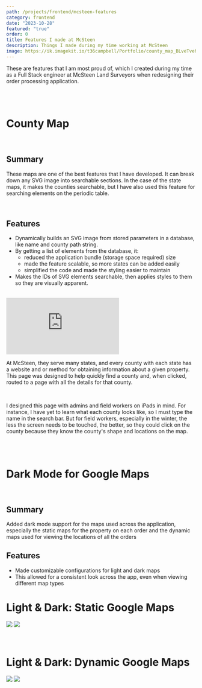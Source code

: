 ```yaml
---
path: /projects/frontend/mcsteen-features
category: frontend
date: "2023-10-28"
featured: "true"
order: 0
title: Features I made at McSteen
description: Things I made during my time working at McSteen
image: https://ik.imagekit.io/t36campbell/Portfolio/county_map_BLveTvehk.png?updatedAt=1698504897424
---
```


These are features that I am most proud of, which I created during my time as a Full Stack engineer at McSteen Land Surveyors when redesigning their order processing application.

<br>
<br>

<h1 class="text-3xl">County Map</h1>
<br>

## Summary

These maps are one of the best features that I have developed. It can break down any SVG image into searchable sections. In the case of the state maps, it makes the counties searchable, but I have also used this feature for searching elements on the periodic table. 

<br>

## Features

- Dynamically builds an SVG image from stored parameters in a database, like name and county path string.
- By getting a list of elements from the database, it: 
    - reduced the application bundle (storage space required) size
    - made the feature scalable, so more states can be added easily
    - simplified the code and made the styling easier to maintain
- Makes the IDs of SVG elements searchable, then applies styles to them so they are visually apparent.

<br>
<iframe class="w-full h-screen" src="https://imagekit.io/player/embed/t36campbell/Portfolio/county_map_JO2gQO519.mp4?thumbnail=https%3A%2F%2Fik.imagekit.io%2Ft36campbell%2FPortfolio%2Fcounty_map_JO2gQO519.mp4%2Fik-thumbnail.jpg&updatedAt=1698509338232" title="County Map Search" frameBorder="0" allow="accelerometer; clipboard-write; encrypted-media; gyroscope; picture-in-picture; web-share; fullscreen"> </iframe>
<br>

At McSteen, they serve many states, and every county with each state has a website and or method for obtaining information about a given property. This page was designed to help quickly find a county and, when clicked, routed to a page with all the details for that county. 

<br>

I designed this page with admins and field workers on iPads in mind. For instance, I have yet to learn what each county looks like, so I must type the name in the search bar. But for field workers, especially in the winter, the less the screen needs to be touched, the better, so they could click on the county because they know the county's shape and locations on the map.  

<br>
<br>

<h1 class="text-3xl">Dark Mode for Google Maps</h1>
<br>

## Summary

Added dark mode support for the maps used across the application, especially the static maps for the property on each order and the dynamic maps used for viewing the locations of all the orders

## Features

- Made customizable configurations for light and dark maps
- This allowed for a consistent look across the app, even when viewing different map types

# Light & Dark: Static Google Maps
<div>
    <img src="https://ik.imagekit.io/t36campbell/Portfolio/tr:w-0.36/light_static_map_uRCerIgHm.png?updatedAt=1698516692173">
    <img src="https://ik.imagekit.io/t36campbell/Portfolio/tr:w-0.36/dark_static_map_yf-dC3DAI.png?updatedAt=1698516691632">
</div>

<br>
<br>

# Light & Dark: Dynamic Google Maps
<div>
    <img src="https://ik.imagekit.io/t36campbell/Portfolio/tr:w-0.36/light_dyn_map_sSIEGgA7p.png?updatedAt=1698516693180">
    <img src="https://ik.imagekit.io/t36campbell/Portfolio/tr:w-0.36/dark_dyn_map_Vf6ML-O7J.png?updatedAt=1698516692234">
</div>

